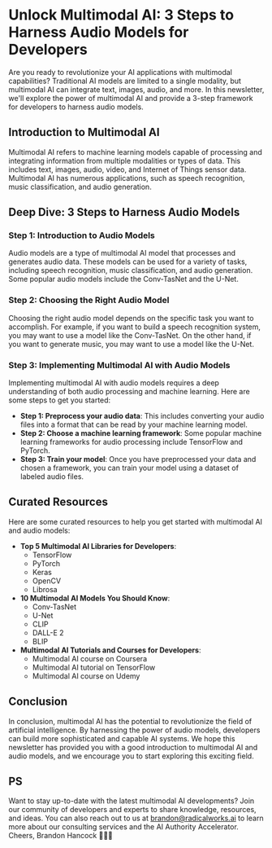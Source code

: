 # Unlock Multimodal AI: 3 Steps to Harness Audio Models for Developers
Are you ready to revolutionize your AI applications with multimodal capabilities? Traditional AI models are limited to a single modality, but multimodal AI can integrate text, images, audio, and more. In this newsletter, we'll explore the power of multimodal AI and provide a 3-step framework for developers to harness audio models.

## Introduction to Multimodal AI
Multimodal AI refers to machine learning models capable of processing and integrating information from multiple modalities or types of data. This includes text, images, audio, video, and Internet of Things sensor data. Multimodal AI has numerous applications, such as speech recognition, music classification, and audio generation.

## Deep Dive: 3 Steps to Harness Audio Models
### Step 1: Introduction to Audio Models
Audio models are a type of multimodal AI model that processes and generates audio data. These models can be used for a variety of tasks, including speech recognition, music classification, and audio generation. Some popular audio models include the Conv-TasNet and the U-Net.

### Step 2: Choosing the Right Audio Model
Choosing the right audio model depends on the specific task you want to accomplish. For example, if you want to build a speech recognition system, you may want to use a model like the Conv-TasNet. On the other hand, if you want to generate music, you may want to use a model like the U-Net.

### Step 3: Implementing Multimodal AI with Audio Models
Implementing multimodal AI with audio models requires a deep understanding of both audio processing and machine learning. Here are some steps to get you started:
* **Step 1: Preprocess your audio data**: This includes converting your audio files into a format that can be read by your machine learning model.
* **Step 2: Choose a machine learning framework**: Some popular machine learning frameworks for audio processing include TensorFlow and PyTorch.
* **Step 3: Train your model**: Once you have preprocessed your data and chosen a framework, you can train your model using a dataset of labeled audio files.

## Curated Resources
Here are some curated resources to help you get started with multimodal AI and audio models:
* **Top 5 Multimodal AI Libraries for Developers**: 
  + TensorFlow
  + PyTorch
  + Keras
  + OpenCV
  + Librosa
* **10 Multimodal AI Models You Should Know**: 
  + Conv-TasNet
  + U-Net
  + CLIP
  + DALL-E 2
  + BLIP
* **Multimodal AI Tutorials and Courses for Developers**: 
  + Multimodal AI course on Coursera
  + Multimodal AI tutorial on TensorFlow
  + Multimodal AI course on Udemy

## Conclusion
In conclusion, multimodal AI has the potential to revolutionize the field of artificial intelligence. By harnessing the power of audio models, developers can build more sophisticated and capable AI systems. We hope this newsletter has provided you with a good introduction to multimodal AI and audio models, and we encourage you to start exploring this exciting field.

## PS
Want to stay up-to-date with the latest multimodal AI developments? Join our community of developers and experts to share knowledge, resources, and ideas. You can also reach out to us at brandon@radicalworks.ai to learn more about our consulting services and the AI Authority Accelerator. Cheers, Brandon Hancock 👨‍💻🥂